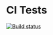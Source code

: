 # CI Tests

[![Build status](https://ci.appveyor.com/api/projects/status/rjc4ymljctx9fj25?svg=true)](https://ci.appveyor.com/project/IgorKoliberskiy/ajs-arraybuffer)